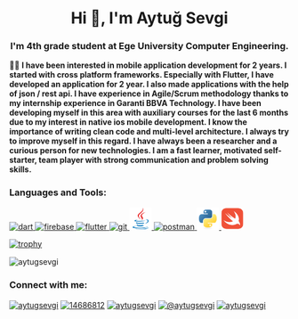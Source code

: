 <h1 align="center">Hi 👋, I'm Aytuğ Sevgi</h1>
<h3 align="center">I'm 4th grade student at Ege University Computer Engineering.</h3>

👨‍💻 **I have been interested in mobile application development for 2 years. I started with cross platform frameworks. Especially with Flutter, I have developed an application for 2 year. I also made applications with the help of json / rest api. I have experience in Agile/Scrum methodology thanks to my internship experience in Garanti BBVA Technology. I have been developing myself in this area with auxiliary courses for the last 6 months due to my interest in native ios mobile development. I know the importance of writing clean code and multi-level architecture. I always try to improve myself in this regard. I have always been a researcher and a curious person for new technologies. I am a fast learner, motivated self-starter, team player with strong communication and problem solving skills.**




<h3 align="left">Languages and Tools:</h3>
<p align="left"> <a href="https://dart.dev" target="_blank"> <img src="https://www.vectorlogo.zone/logos/dartlang/dartlang-icon.svg" alt="dart" width="40" height="40"/> </a> <a href="https://firebase.google.com/" target="_blank"> <img src="https://www.vectorlogo.zone/logos/firebase/firebase-icon.svg" alt="firebase" width="40" height="40"/> </a> <a href="https://flutter.dev" target="_blank"> <img src="https://www.vectorlogo.zone/logos/flutterio/flutterio-icon.svg" alt="flutter" width="40" height="40"/> </a> <a href="https://git-scm.com/" target="_blank"> <img src="https://www.vectorlogo.zone/logos/git-scm/git-scm-icon.svg" alt="git" width="40" height="40"/> </a> <a href="https://www.java.com" target="_blank"> <img src="https://raw.githubusercontent.com/devicons/devicon/master/icons/java/java-original.svg" alt="java" width="40" height="40"/> </a> <a href="https://postman.com" target="_blank"> <img src="https://www.vectorlogo.zone/logos/getpostman/getpostman-icon.svg" alt="postman" width="40" height="40"/> </a> <a href="https://www.python.org" target="_blank"> <img src="https://raw.githubusercontent.com/devicons/devicon/master/icons/python/python-original.svg" alt="python" width="40" height="40"/> </a> <a href="https://developer.apple.com/swift/" target="_blank"> <img src="https://raw.githubusercontent.com/devicons/devicon/master/icons/swift/swift-original.svg" alt="swift" width="40" height="40"/> </a> </p>


[![trophy](https://github-profile-trophy.vercel.app/?username=aytugsevgi&theme=onedark)](https://github.com/ryo-ma/github-profile-trophy)




<p><img align="center" src="https://github-readme-streak-stats.herokuapp.com/?user=aytugsevgi&" alt="aytugsevgi" /></p>

<h3 align="left">Connect with me:</h3>
<p align="left">
<a href="https://linkedin.com/in/aytugsevgi" target="blank"><img align="center" src="https://www.vectorlogo.zone/logos/linkedin/linkedin-icon.svg" alt="aytugsevgi" height="30" width="40" /></a>
<a href="https://stackoverflow.com/users/14686812" target="blank"><img align="center" src="https://www.vectorlogo.zone/logos/stackoverflow/stackoverflow-tile.svg" alt="14686812" height="30" width="40" /></a>
<a href="https://instagram.com/aytugsevgi" target="blank"><img align="center" src="https://www.vectorlogo.zone/logos/instagram/instagram-icon.svg" alt="aytugsevgi" height="30" width="40" /></a>
<a href="https://medium.com/@aytugsevgi" target="blank"><img align="center" src="https://www.vectorlogo.zone/logos/medium/medium-tile.svg" alt="@aytugsevgi" height="30" width="40" /></a>
<a href="https://www.hackerrank.com/aytugsevgi" target="blank"><img align="center" src="https://cdn.worldvectorlogo.com/logos/hackerrank.svg" alt="aytugsevgi" height="30" width="40" /></a>
</p>
